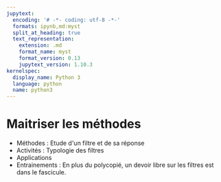 ```yaml
---
jupytext:
  encoding: '# -*- coding: utf-8 -*-'
  formats: ipynb,md:myst
  split_at_heading: true
  text_representation:
    extension: .md
    format_name: myst
    format_version: 0.13
    jupytext_version: 1.10.3
kernelspec:
  display_name: Python 3
  language: python
  name: python3
---
```

# Maitriser les méthodes
* Méthodes : Etude d'un filtre et de sa réponse
* Activités : Typologie des filtres
* Applications
* Entrainements : En plus du polycopié, un devoir libre sur les filtres est dans le fascicule.